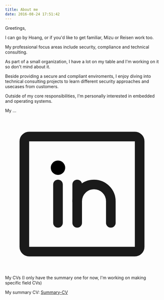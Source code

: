 ```yaml
---
title: About me
date: 2016-08-24 17:51:42
---
```

Greetings,

I can go by Hoang, or if you'd like to get familiar, Mizu or Reisen work too.

My professional focus areas include security, compliance and technical consulting.

As part of a small organization, I have a lot on my table and I'm working on it so don't mind about it.

Beside providing a secure and compliant enviroments, I enjoy diving into technical consulting projects to learn different security approaches and usecases from customers.

Outside of my core responsibilities, I'm personally interested in embedded and operating systems.

My ...

<svg xmlns="http://www.w3.org/2000/svg" viewBox="0 0 256 256"><rect width="256" height="256" fill="none"/><rect x="32" y="32" width="192" height="192" rx="8" fill="none" stroke="currentColor" stroke-linecap="round" stroke-linejoin="round" stroke-width="16"/><line x1="120" y1="112" x2="120" y2="176" fill="none" stroke="currentColor" stroke-linecap="round" stroke-linejoin="round" stroke-width="16"/><line x1="88" y1="112" x2="88" y2="176" fill="none" stroke="currentColor" stroke-linecap="round" stroke-linejoin="round" stroke-width="16"/><path d="M120,140a28,28,0,0,1,56,0v36" fill="none" stroke="currentColor" stroke-linecap="round" stroke-linejoin="round" stroke-width="16"/><circle cx="88" cy="84" r="12"/></svg>


My CVs (I only have the summary one for now, I'm working on making specific field CVs)

My summary CV:
[Summary-CV](</attachments/Summary CV - Nov24.pdf>)

